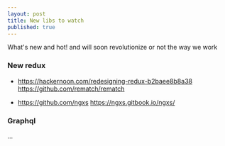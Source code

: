 ```yaml
---
layout: post
title: New libs to watch
published: true
---
```


What's new and hot! and will soon revolutionize or not the way we work

### New redux

- https://hackernoon.com/redesigning-redux-b2baee8b8a38
  https://github.com/rematch/rematch

- https://github.com/ngxs
  https://ngxs.gitbook.io/ngxs/

### Graphql

...
